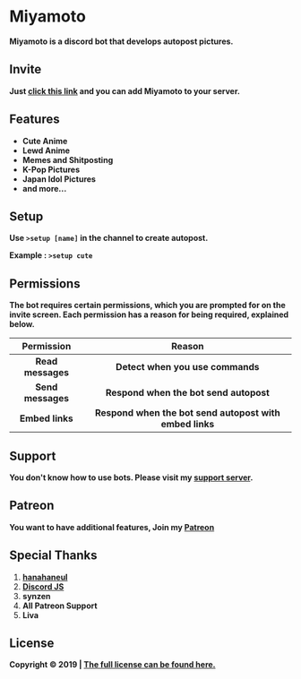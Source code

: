 # Miyamoto
**Miyamoto is a discord bot that develops autopost pictures.**

## Invite
**Just [click this link](https://discordapp.com/oauth2/authorize?client_id=637282220020858902&permissions=12659727) and you can add Miyamoto to your server.**

## Features
* **Cute Anime**
* **Lewd Anime**
* **Memes and Shitposting**
* **K-Pop Pictures**
* **Japan Idol Pictures**
* **and more...**

## Setup
**Use `>setup [name]` in the channel to create autopost.**

**Example : `>setup cute`**

## Permissions
**The bot requires certain permissions, which you are prompted for on the invite screen. Each permission has a reason for being required, explained below.**

| **Permission** | **Reason** |
| :---: | :---: |
| **Read messages** | **Detect when you use commands** |
| **Send messages** | **Respond when the bot send autopost** |
| **Embed links** | **Respond when the bot send autopost with embed links** |

## Support
**You don't know how to use bots. Please visit my [support server](https://discord.gg/zGmNyk7).**

## Patreon
**You want to have additional features, Join my [Patreon](https://www.patreon.com/discordanime)**

## Special Thanks
1. **[hanahaneul](https://github.com/hanahaneull)**
1. **[Discord JS](https://discord.js.org/)**
1. **synzen**
1. **All Patreon Support**
2. **Liva**

## License
**Copyright © 2019 | [The full license can be found here.](https://github.com/AlivaDiscord/Miyamoto/blob/master/LICENSE)**
